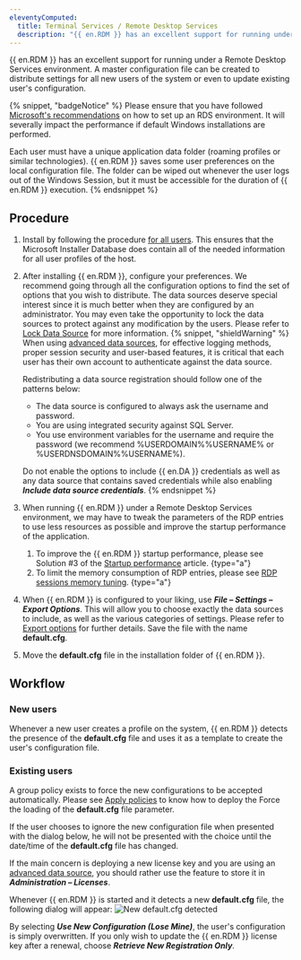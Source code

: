 ```yaml
---
eleventyComputed:
  title: Terminal Services / Remote Desktop Services
  description: "{{ en.RDM }} has an excellent support for running under a Remote Desktop Services environment. A master configuration file can be created to distribute settings for all new users of the system or even to update existing user's configuration."
---
```

{{ en.RDM }} has an excellent support for running under a Remote Desktop Services environment. A master configuration file can be created to distribute settings for all new users of the system or even to update existing user's configuration.

{% snippet, "badgeNotice" %}
Please ensure that you have followed [Microsoft's recommendations](https://learn.microsoft.com/en-us/windows-server/administration/performance-tuning/role/remote-desktop/session-hosts) on how to set up an RDS environment. It will severally impact the performance if default Windows installations are performed.

Each user must have a unique application data folder (roaming profiles or similar technologies). {{ en.RDM }} saves some user preferences on the local configuration file. The folder can be wiped out whenever the user logs out of the Windows Session, but it must be accessible for the duration of {{ en.RDM }} execution.
{% endsnippet %}

## Procedure

1. Install by following the procedure [for all users](/rdm/windows/installation/client/all-users/). This ensures that the Microsoft Installer Database does contain all of the needed information for all user profiles of the host.
1. After installing {{ en.RDM }}, configure your preferences. We recommend going through all the configuration options to find the set of options that you wish to distribute. The data sources deserve special interest since it is much better when they are configured by an administrator. You may even take the opportunity to lock the data sources to protect against any modification by the users. Please refer to [Lock Data Source](/rdm/windows/data-sources/lock/) for more information.
   {% snippet, "shieldWarning" %}
   When using [advanced data sources](/rdm/windows/data-sources/data-sources-types/advanced-data-sources/), for effective logging methods, proper session security and user-based features, it is critical that each user has their own account to authenticate against the data source.

   Redistributing a data source registration should follow one of the patterns below:

   * The data source is configured to always ask the username and password.
   * You are using integrated security against SQL Server.
   * You use environment variables for the username and require the password (we recommend %USERDOMAIN%\%USERNAME% or %USERDNSDOMAIN%\%USERNAME%).

   Do not enable the options to include {{ en.DA }} credentials as well as any data source that contains saved credentials while also enabling ***Include data source credentials***.
   {% endsnippet %}
1. When running {{ en.RDM }} under a Remote Desktop Services environment, we may have to tweak the parameters of the RDP entries to use less resources as possible and improve the startup performance of the application.
    1. To improve the {{ en.RDM }} startup performance, please see Solution #3 of the [Startup performance](/kb/remote-desktop-manager/troubleshooting-articles/startup-performance/) article. {type="a"}
    1. To limit the memory consumption of RDP entries, please see [RDP sessions memory tuning](/kb/remote-desktop-manager/knowledge-base/rdp-session-entry/memory-tuning-rdp-sessions/). {type="a"}
1. When {{ en.RDM }} is configured to your liking, use ***File – Settings – Export Options***. This will allow you to choose exactly the data sources to include, as well as the various categories of settings. Please refer to [Export options](/rdm/windows/commands/file/options/export/) for further details. Save the file with the name **default.cfg**.
1. Move the **default.cfg** file in the installation folder of {{ en.RDM }}.

## Workflow

### New users

Whenever a new user creates a profile on the system, {{ en.RDM }} detects the presence of the **default.cfg** file and uses it as a template to create the user's configuration file.

### Existing users

A group policy exists to force the new configurations to be accepted automatically. Please see [Apply policies](/kb/remote-desktop-manager/how-to-articles/group-policies/) to know how to deploy the Force the loading of the **default.cfg** file parameter.

If the user chooses to ignore the new configuration file when presented with the dialog below, he will not be presented with the choice until the date/time of the **default.cfg** file has changed.

If the main concern is deploying a new license key and you are using an [advanced data source](/rdm/windows/data-sources/data-sources-types/advanced-data-sources/), you should rather use the feature to store it in ***Administration – Licenses***.

Whenever {{ en.RDM }} is started and it detects a new **default.cfg** file, the following dialog will appear:
![New default.cfg detected](https://cdnweb.devolutions.net/docs/docs_en_rdm_windows_clip10368.png)

By selecting ***Use New Configuration (Lose Mine)***, the user's configuration is simply overwritten. If you only wish to update the {{ en.RDM }} license key after a renewal, choose ***Retrieve New Registration Only***.